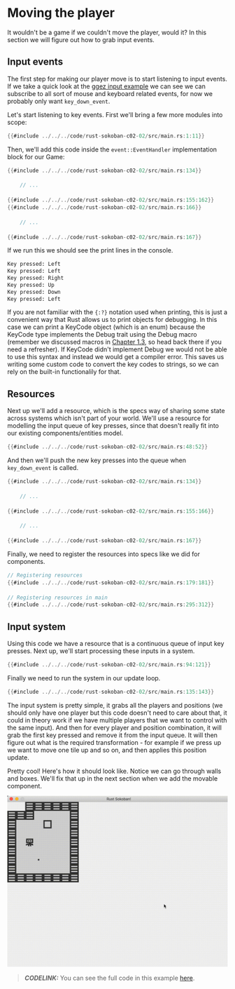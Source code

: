 # Moving the player

It wouldn't be a game if we couldn't move the player, would it? In this section we will figure out how to grab input events.

## Input events
The first step for making our player move is to start listening to input events. If we take a quick look at the [ggez input example](https://github.com/ggez/ggez/blob/master/examples/input_test.rs#L59) we can see we can subscribe to all sort of mouse and keyboard related events, for now we probably only want `key_down_event`.

Let's start listening to key events. First we'll bring a few more modules into scope:

```rust
{{#include ../../../code/rust-sokoban-c02-02/src/main.rs:1:11}}
```

Then, we'll add this code inside the `event::EventHandler` implementation block for our Game:

```rust
{{#include ../../../code/rust-sokoban-c02-02/src/main.rs:134}}

    // ...

{{#include ../../../code/rust-sokoban-c02-02/src/main.rs:155:162}}
{{#include ../../../code/rust-sokoban-c02-02/src/main.rs:166}}

    // ...

{{#include ../../../code/rust-sokoban-c02-02/src/main.rs:167}}
```

If we run this we should see the print lines in the console.

```
Key pressed: Left
Key pressed: Left
Key pressed: Right
Key pressed: Up
Key pressed: Down
Key pressed: Left
```

If you are not familiar with the `{:?}` notation used when printing, this is just a convenient way that Rust allows us to print objects for debugging. In this case we can print a KeyCode object (which is an enum) because the KeyCode type implements the Debug trait using the Debug macro (remember we discussed macros in [Chapter 1.3](./c01-03-entities-components.html), so head back there if you need a refresher). If KeyCode didn't implement Debug we would not be able to use this syntax and instead we would get a compiler error. This saves us writing some custom code to convert the key codes to strings, so we can rely on the built-in functionalily for that.   

## Resources
Next up we'll add a resource, which is the specs way of sharing some state across systems which isn't part of your world. We'll use a resource for modelling the input queue of key presses, since that doesn't really fit into our existing components/entities model.

```rust
{{#include ../../../code/rust-sokoban-c02-02/src/main.rs:48:52}}
```

And then we'll push the new key presses into the queue when `key_down_event` is called.

```rust
{{#include ../../../code/rust-sokoban-c02-02/src/main.rs:134}}

    // ...

{{#include ../../../code/rust-sokoban-c02-02/src/main.rs:155:166}}

    // ...

{{#include ../../../code/rust-sokoban-c02-02/src/main.rs:167}}
```

Finally, we need to register the resources into specs like we did for components.

```rust
// Registering resources
{{#include ../../../code/rust-sokoban-c02-02/src/main.rs:179:181}}

// Registering resources in main
{{#include ../../../code/rust-sokoban-c02-02/src/main.rs:295:312}}
```

## Input system

Using this code we have a resource that is a continuous queue of input key presses. Next up, we'll start processing these inputs in a system.

```rust
{{#include ../../../code/rust-sokoban-c02-02/src/main.rs:94:121}}
```

Finally we need to run the system in our update loop.

```rust
{{#include ../../../code/rust-sokoban-c02-02/src/main.rs:135:143}}
```

The input system is pretty simple, it grabs all the players and positions (we should only have one player but this code doesn't need to care about that, it could in theory work if we have multiple players that we want to control with the same input). And then for every player and position combination, it will grab the first key pressed and remove it from the input queue. It will then figure out what is the required transformation - for example if we press up we want to move one tile up and so on, and then applies this position update.

Pretty cool! Here's how it should look like. Notice we can go through walls and boxes. We'll fix that up in the next section when we add the movable component.

![Moving player](./images/input.gif)

> **_CODELINK:_**  You can see the full code in this example [here](https://github.com/iolivia/rust-sokoban/tree/master/code/rust-sokoban-c02-02).